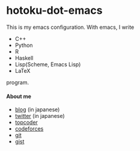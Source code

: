 hotoku-dot-emacs
================

This is my emacs configuration. With emacs, I write

- C++
- Python
- R
- Haskell
- Lisp(Scheme, Emacs Lisp)
- LaTeX

program.

#### About me

- [blog][blog] (in japanese)
- [twitter][twitter] (in japanese)
- [topcoder][topcoder]
- [codeforces][codeforces]
- [git][git]
- [gist][gist]

[blog]: http://d.hatena.ne.jp/hotoku
[twitter]: https://twitter.com/hotoku
[topcoder]: http://community.topcoder.com/tc?module=MemberProfile&cr=22920699
[codeforces]: http://www.codeforces.com/profile/hotoku 
[git]: https://github.com/hotoku/
[gist]: https://gist.github.com/hotoku/
